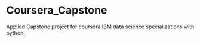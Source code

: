 # Coursera_Capstone
Applied Capstone project for coursera IBM data science specializations with python.
